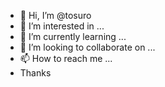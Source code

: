 - 👋 Hi, I’m @tosuro
- 👀 I’m interested in ...
- 🌱 I’m currently learning ...
- 💞️ I’m looking to collaborate on ...
- 📫 How to reach me ...
- Thanks 

<!---
tosuro/tosuro is a ✨ special ✨ repository because its `README.md` (this file) appears on your GitHub profile.
You can click the Preview link to take a look at your changes.
--->
